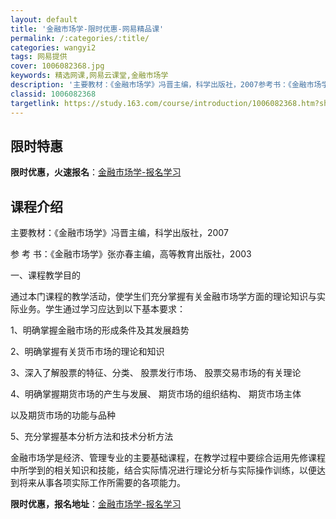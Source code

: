```yaml
---
layout: default
title: '金融市场学-限时优惠-网易精品课'
permalink: /:categories/:title/
categories: wangyi2
tags: 网易提供
cover: 1006082368.jpg
keywords: 精选网课,网易云课堂,金融市场学
description: '主要教材：《金融市场学》冯晋主编，科学出版社，2007参考书：《金融市场学》张亦春主编，高等教育出版社，2003一、课程'
classid: 1006082368
targetlink: https://study.163.com/course/introduction/1006082368.htm?share=1&shareId=1025206652&utm_campaign=share&utm_medium=iphoneShare&utm_source=&utm_u=1025206652
---
```


## 限时特惠

**限时优惠，火速报名**：[金融市场学-报名学习](https://study.163.com/course/introduction/1006082368.htm?share=1&shareId=1025206652&utm_campaign=share&utm_medium=iphoneShare&utm_source=&utm_u=1025206652)

## 课程介绍

主要教材：《金融市场学》冯晋主编，科学出版社，2007 

参 考 书：《金融市场学》张亦春主编，高等教育出版社，2003 

一、课程教学目的 

通过本门课程的教学活动，使学生们充分掌握有关金融市场学方面的理论知识与实际业务。学生通过学习应达到以下基本要求：

1、明确掌握金融市场的形成条件及其发展趋势

2、明确掌握有关货币市场的理论和知识

3、深入了解股票的特征、分类、 股票发行市场、 股票交易市场的有关理论         

4、明确掌握期货市场的产生与发展、 期货市场的组织结构、 期货市场主体

以及期货市场的功能与品种

5、充分掌握基本分析方法和技术分析方法 

金融市场学是经济、管理专业的主要基础课程，在教学过程中要综合运用先修课程中所学到的相关知识和技能，结合实际情况进行理论分析与实际操作训练，以便达到将来从事各项实际工作所需要的各项能力。

**限时优惠，报名地址**：[金融市场学-报名学习](https://study.163.com/course/introduction/1006082368.htm?share=1&shareId=1025206652&utm_campaign=share&utm_medium=iphoneShare&utm_source=&utm_u=1025206652)

